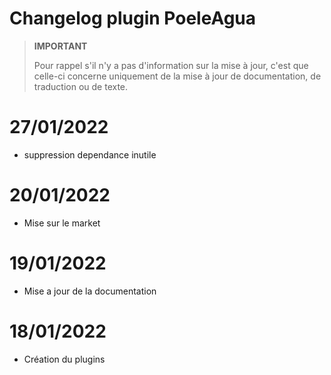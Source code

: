 
# Changelog plugin PoeleAgua

>**IMPORTANT**
>
>Pour rappel s'il n'y a pas d'information sur la mise à jour, c'est que celle-ci concerne uniquement de la mise à jour de documentation, de traduction ou de texte.

# 27/01/2022

- suppression dependance inutile

# 20/01/2022

- Mise sur le market

# 19/01/2022

- Mise a jour de la documentation

# 18/01/2022

- Création du plugins
